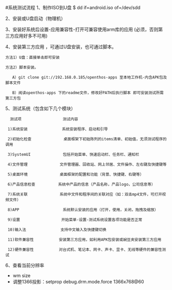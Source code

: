 #系统测试流程
1、制作ISO到U盘
$ dd if=android.iso of=/dev/sdd

2、安装或U盘启动（物理机）

3、安装好系统后设置-应用兼容性-打开可兼容使用arm库的应用 (必须，否则第三方应用好多不可用)

4、安装第三方应用 ，可通过U盘安装，也可通过脚本。

    方法1）U盘：直接单击即可安装
  
    方法2）脚本安装。
  
       A）git clone git://192.168.0.185/openthos-apps 至本地工作机-内含APK包及脚本文件
       
       B）阅读openthos-apps 下的readme文件，修改好PATH后执行脚本 即可安装测试所需第三方包
  
5、测试系统（包含如下几个模块）

      测试项                  测试内容

     1)系统安装               系统安装程序、启动和引导

     2)初始化检查              桌面框架下初始陈列的items清单、初始值，无须测试程序的调用
     
     3)SystemUI              包括开始菜单、快速启动栏、任务栏、通知栏

     4)文件管理              文件管理器、回收站、网上邻居、文件操作、左右键及快捷键等

     5)桌面环境              桌面框架的配置和功能（背景、快捷键、右键等）

     6)产品信息检查          系统中产品的信息（产品名称，产品logo，公司信息等）

     7)系统关联              系统中文件和程序间的关联对应（如：双击mp4文件，可打开视频文件）

     8)APP                   系统默认安装的应用（打开，使用，关闭，拖拽及缩放）

     9)设置                  开始菜单-设置-测试系统设置各项功能是否正常

     10)输入法               支持中文输入及快捷键切换

     11)软件兼容性           安装第三方应用，如利用APK包安装或豌豆夹安装第三方应用

     12)硬件兼容性           对台式机、笔记本、网卡、声卡、显卡、无线等硬件的兼容性测试
     
 6、查看当前分辨率
- wm size
- 调整1366投影：setprop debug.drm.mode.force 1366x768@60



